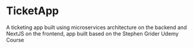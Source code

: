 # TicketApp
A ticketing app built using microservices architecture on the backend and NextJS on the frontend, app built based on the Stephen Grider Udemy Course
